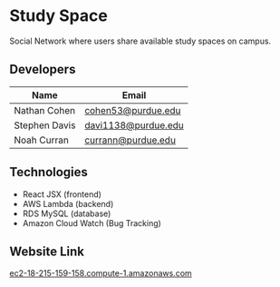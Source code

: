 # Study Space
Social Network where users share available study spaces on campus.

## Developers

|Name         |Email              |
|-------------|-------------------|
|Nathan Cohen |cohen53@purdue.edu |
|Stephen Davis|davi1138@purdue.edu|
|Noah Curran  |currann@purdue.edu |

## Technologies
- React JSX  (frontend)
- AWS Lambda (backend)
- RDS MySQL  (database)
- Amazon Cloud Watch (Bug Tracking)

## Website Link
[ec2-18-215-159-158.compute-1.amazonaws.com](https://tinyurl.com/studyspacepurdue)
